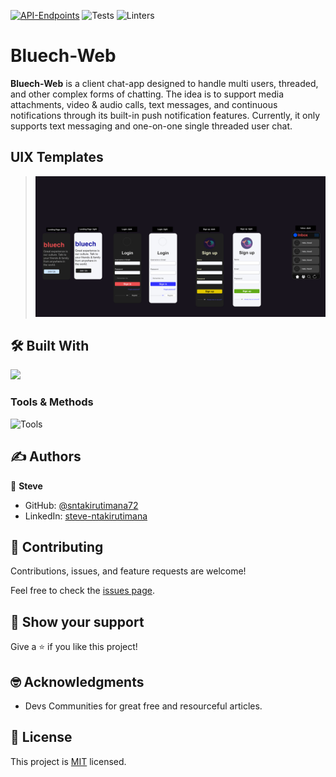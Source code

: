 [![API-Endpoints](https://img.shields.io/badge/Server-Endpoints-ee4f51)](https://github.com/sntakirutimana72/bluech)
![Tests](https://github.com/sntakirutimana72/bluech-web/actions/workflows/specs.yml/badge.svg)
![Linters](https://github.com/sntakirutimana72/bluech-web/actions/workflows/linters.yml/badge.svg)


# Bluech-Web

**Bluech-Web** is a client chat-app designed to handle multi users, threaded, and other complex forms of chatting.
The idea is to support media attachments, video & audio calls, text messages, and continuous notifications through its built-in push notification features.
Currently, it only supports text messaging and one-on-one single threaded user chat.


## UIX Templates

<blockquote>
  <img src="docs/designs/drawio.png" alt="UIX Templates" />
</blockquote>

## 🛠️ Built With

![](https://skillicons.dev/icons?i=react,redux,html,css,tailwind,materialui,ts)

### Tools & Methods

![Tools](https://skillicons.dev/icons?i=git,github,githubactions,postman,idea,netlify)


## ✍️ Authors

👤 **Steve**

- GitHub: [@sntakirutimana72](https://github.com/sntakirutimana72/)
- LinkedIn: [steve-ntakirutimana](https://www.linkedin.com/in/steve-ntakirutimana/)

## 🤝 Contributing

Contributions, issues, and feature requests are welcome!

Feel free to check the [issues page](../../issues/).

## 🫶 Show your support

Give a ⭐️ if you like this project!

## 🤓 Acknowledgments

- Devs Communities for great free and resourceful articles.

## 📝 License

This project is [MIT](./LICENSE) licensed.
